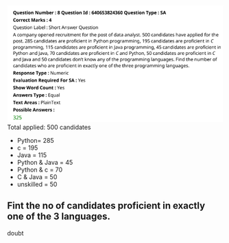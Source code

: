![alt text](image-11.png)
Total applied: 500 candidates
- Python= 285
- c = 195
- Java = 115
- Python & Java = 45
- Python & c = 70
- C & Java = 50
- unskilled = 50
 ## Fint the no of candidates proficient in exactly one of the 3 languages.

doubt
